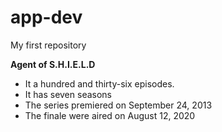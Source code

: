 # app-dev
My first repository
	
 **Agent of S.H.I.E.L.D**
  - It a hundred and thirty-six episodes.
  - It has seven seasons
  - The series premiered on September 24, 2013
  - The finale were aired on August 12, 2020
